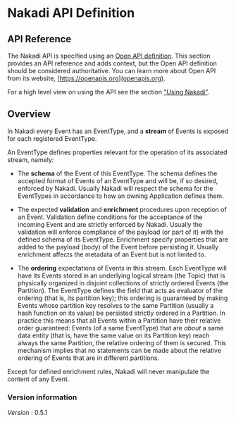 # Nakadi API Definition


## API Reference

The Nakadi API is specified using an [Open API definition](https://github.com/zalando/nakadi/blob/nakadi-jvm/api/nakadi-event-bus-api.yaml).  This section provides an API reference and adds context, but the Open API definition should be considered authoritative. You can learn more about Open API from its website, [https://openapis.org](openapis.org).

For a high level view on using the API see the section ["Using Nakadi"](./using.html).


<a name="api-overview"></a>
## Overview
In Nakadi every Event has an EventType, and a **stream** of Events is exposed for each registered
EventType.

An EventType defines properties relevant for the operation of its associated stream, namely:

* The **schema** of the Event of this EventType. The schema defines the accepted format of Events of an
EventType and will be, if so desired, enforced by Nakadi. Usually Nakadi will respect the schema for
the EventTypes in accordance to how an owning Application defines them.

* The expected **validation** and **enrichment** procedures upon reception of an Event.
Validation define conditions for the acceptance of the incoming Event and are strictly enforced by
Nakadi. Usually the validation will enforce compliance of the payload (or part of it) with the defined
schema of its EventType. Enrichment specify properties that are added to the payload (body) of the Event
before persisting it. Usually enrichment affects the metadata of an Event but is not limited to.

* The **ordering** expectations of Events in this stream. Each EventType will have its Events stored in
an underlying logical stream (the Topic) that is physically organized in disjoint collections of
strictly ordered Events (the Partition). The EventType defines the field that acts as evaluator of the
ordering (that is, its partition key); this ordering is guaranteed by making Events whose partition
key resolves to the same Partition (usually a hash function on its value) be persisted strictly ordered
in a Partition.
In practice this means that all Events within a Partition have their relative order guaranteed: Events
(of a same EventType) that are *about* a same data entity (that is, have the same value on its Partition
key) reach always the same Partition, the relative ordering of them is secured. This mechanism implies
that no statements can be made about the relative ordering of Events that are in different partitions.

Except for defined enrichment rules, Nakadi will never manipulate the content of any Event.


### Version information
*Version* : 0.5.1



